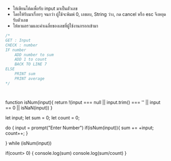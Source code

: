 - ให้เขียนโค้ดเพื่อรับ input มาเป็นตัวเลข
- โดยให้รับมาเรื่อยๆ จนกว่า ผู้ใช้จะพิมพ์ 0, เลขลบ, String ว่าง, กด cancel หรือ esc จึงหยุดรับตัวเลข
- ให้หาผลรวมและค่าเฉลี่ยของเลขที่ผู้ใช้งานกรอกเข้ามา

```js
/*
GET : Input
CHECK : number
IF number
    ADD number to sum
    ADD 1 to count
    BACK TO LINE 7 
ELSE 
    PRINT sum
    PRINT average
*/ 




```



function isNum(input){
    return !(input === null || input.trim() === '' || input == 0 || isNaN(input))
}


let input;
let sum = 0;
let count = 0;

do {
    input = prompt("Enter Number")
    if(isNum(input)){
        sum += +input;
        count++;
    }

} while (isNum(input))

if(count> 0) {
    console.log(sum)
console.log(sum/count)
}
